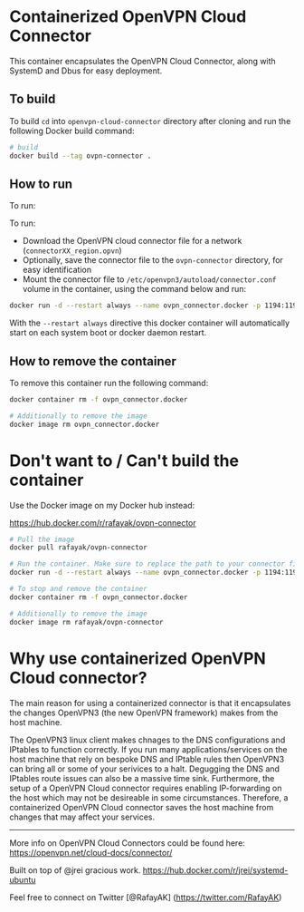 # Containerized OpenVPN Cloud Connector
This container encapsulates the OpenVPN Cloud Connector, along with SystemD and Dbus for easy deployment.


## To build 

 To build `cd` into `openvpn-cloud-connector` directory after cloning and run the following Docker build command:

 ```bash
# build 
docker build --tag ovpn-connector .

 ```

## How to run

To run:

To run:
- Download the OpenVPN cloud connector file for a network (`connectorXX_region.opvn`) 
- Optionally, save the connector file to the `ovpn-connector` directory, for easy identification
- Mount the connector file to  `/etc/openvpn3/autoload/connector.conf` volume in the container, using the command below and run:

```bash
docker run -d --restart always --name ovpn_connector.docker -p 1194:1194/udp -p 443:443/tcp --privileged -v /<YOUR>/<PATH>/<TO>/connectorXX_region.opvn:/etc/openvpn3/autoload/connector.conf -v /sys/fs/cgroup:/sys/fs/cgroup:ro ovpn-connector

```

With the `--restart always` directive this docker container will automatically start on each system boot or docker daemon restart.

## How to remove the container

To remove this container run the following command:

```bash
docker container rm -f ovpn_connector.docker

# Additionally to remove the image
docker image rm ovpn_connector.docker

```


# Don't want to / Can't build the container

Use the Docker image on my Docker hub instead:

https://hub.docker.com/r/rafayak/ovpn-connector

```bash
# Pull the image
docker pull rafayak/ovpn-connector

# Run the container. Make sure to replace the path to your connector file
docker run -d --restart always --name ovpn_connector.docker -p 1194:1194/udp -p 443:443/tcp --privileged -v /<YOUR>/<PATH>/<TO>/connectorXX_region.opvn:/etc/openvpn3/autoload/connector.conf -v /sys/fs/cgroup:/sys/fs/cgroup:ro rafayak/ovpn-connector

# To stop and remove the container
docker container rm -f ovpn_connector.docker

# Additionally to remove the image
docker image rm rafayak/ovpn-connector
```

# Why use containerized OpenVPN Cloud connector?

The main reason for using a containerized connector is that it encapsulates the changes OpenVPN3 (the new OpenVPN framework) makes from the host machine.

The OpenVPN3 linux client makes chnages to the DNS configurations and IPtables to function correctly. If you run many applications/services on the host machine that rely on bespoke DNS and IPtable rules then OpenVPN3 can bring all or some of your serivices to a halt. Degugging the DNS and IPtables route issues can also be a massive time sink. Furthermore, the setup of a OpenVPN Cloud connector requires enabling IP-forwarding on the host which may not be desireable in some circumstances. Therefore, a containerized OpenVPN Cloud connector saves the host machine from changes that may affect your services.


---

More info on OpenVPN Cloud Connectors could be found here: https://openvpn.net/cloud-docs/connector/

Built on top of @jrei gracious work. https://hub.docker.com/r/jrei/systemd-ubuntu

Feel free to connect on Twitter [@RafayAK] (https://twitter.com/RafayAK)
